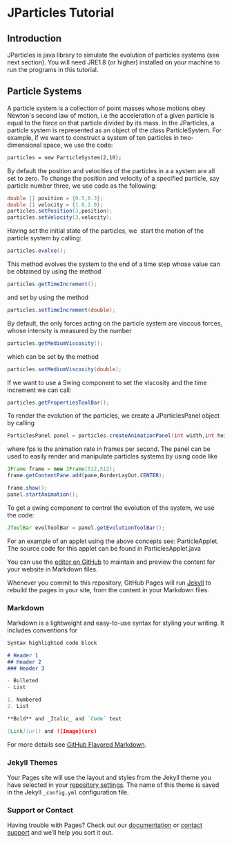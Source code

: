 # JParticles Tutorial


## Introduction
JParticles  is java library to simulate the evolution of particles systems (see next section). You will need JRE1.8 (or higher) installed on your machine to run the programs in this tutorial.

## Particle Systems


A particle system is a collection of point masses whose motions obey Newton's second law of motion, i.e the acceleration of a given particle is equal to the force on that particle divided by its mass. In the JParticles, a particle system is represented as an object of the class ParticleSystem. For example, if we want to construct a system of ten particles in two-dimensional space, we use the code:

```markdown
particles = new ParticleSystem(2,10);
```

By default the position and velocities of the particles in a a system are all set to zero. To change the position and velocity of a specified particle, say particle number three, we use code as the following:

```java
double [] position = {0.5,0.3}; 
double [] velocity = {1.0,2.0}; 
particles.setPosition(3,position); 
particles.setVelocity(3,velocity);
```

Having set the initial state of the particles, we  start the motion of the particle system by calling:

```java
particles.evolve();
```

This method evolves the system to the end of a time step whose value can be obtained by using the method

```java
particles.getTimeIncrement();
```

and set by using the method

```java
particles.setTimeIncrement(double);
```

By default, the only forces acting on the particle system are viscous forces, whose intensity is measured by the number


```java
particles.getMediumViscosity();
```

which can be set by the method

```java
particles.setMediumViscosity(double);
```

If we want to use a Swing component to set the viscosity and the time increment we can call:

```java
particles.getPropertiesToolBar();
```

To render the evolution of the particles, we create a JParticlesPanel object by calling

```java
ParticlesPanel panel = particles.createAnimationPanel(int width,int height,int fps);
```

where fps is the animation rate in frames per second. The panel can be used to easily render and manipulate particles systems by using code like

```java
JFrame frame = new JFrame(512,512); 
frame.getContentPane.add(pane,BorderLayOut.CENTER); 
```

```java
frame.show(); 
panel.startAnimation();
```
To get a swing component to control the evolution of the system, we use the code:

```java
JToolBar evolToolBar = panel.getEvolutionToolBar();
```

For an example of an applet using the above concepts see: ParticleApplet. The source code for this applet can be found in ParticlesApplet.java









You can use the [editor on GitHub](https://github.com/valerocar/JParticles/edit/gh-pages/index.md) to maintain and preview the content for your website in Markdown files.

Whenever you commit to this repository, GitHub Pages will run [Jekyll](https://jekyllrb.com/) to rebuild the pages in your site, from the content in your Markdown files.

### Markdown

Markdown is a lightweight and easy-to-use syntax for styling your writing. It includes conventions for

```markdown
Syntax highlighted code block

# Header 1
## Header 2
### Header 3

- Bulleted
- List

1. Numbered
2. List

**Bold** and _Italic_ and `Code` text

[Link](url) and ![Image](src)
```

For more details see [GitHub Flavored Markdown](https://guides.github.com/features/mastering-markdown/).

### Jekyll Themes

Your Pages site will use the layout and styles from the Jekyll theme you have selected in your [repository settings](https://github.com/valerocar/JParticles/settings). The name of this theme is saved in the Jekyll `_config.yml` configuration file.

### Support or Contact

Having trouble with Pages? Check out our [documentation](https://docs.github.com/categories/github-pages-basics/) or [contact support](https://github.com/contact) and we’ll help you sort it out.
